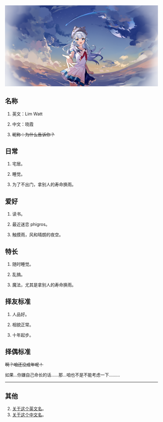 ![hello](https://github.com/Lim-Watt/Lim-Watt/blob/main/src/hello.png)

## 名称

1. 英文：Lim Watt

1. 中文：晓霞

1. ~~昵称：为什么告诉你？~~ 

## 日常

1. 宅居。

1. 睡觉。

1. 为了不出门，拿别人的寿命换雨。

## 爱好

1. 读书。

1. 最近迷恋 phigros。

1. 触摸雨，风和晴朗的夜空。

## 特长

1. 随时睡觉。

1. 乱搞。

1. 魔法，尤其是拿别人的寿命换雨。

## 择友标准

1. 人品好。

1. 相貌正常。

1. 十年起步。

## 择偶标准

~~啊？咱还没成年呢！~~

如果…你嫌自己命长的话……那…咱也不是不能考虑一下………

----

## 其他

2. [关于这个英文名](https://github.com/Lim-Watt/Lim-Watt/blob/main/description/name.md)。
1. [关于这个中文名](https://github.com/Lim-Watt/Lim-Watt/blob/main/description/zi.md)。
